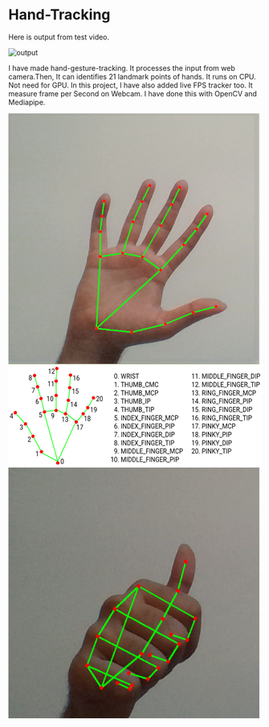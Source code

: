 

# Hand-Tracking
Here is output from test video.

![output](https://github.com/kulin-patel/Hand-Tracking/blob/master/test_output.gif?raw=true)

I have made hand-gesture-tracking. It processes the input from web camera.Then, It can identifies 21 landmark points of hands.
It runs on CPU. Not need for GPU. 
In this project, I have also added live FPS tracker too. It measure frame per Second on Webcam.
I have done this with OpenCV  and Mediapipe.

<img src="https://raw.githubusercontent.com/kulin-patel/Hand-Tracking/master/Output.png" width="500" height="500">



<img src="https://raw.githubusercontent.com/kulin-patel/Hand-Tracking/master/hand_landmarks.png" width="700" height="200" >

<img src="https://raw.githubusercontent.com/kulin-patel/Hand-Tracking/master/Output_thumbs_up.png" width="500" height="500">

